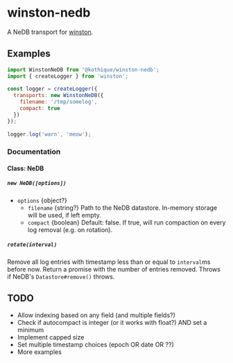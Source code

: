 winston-nedb
============

A NeDB transport for [winston](https://github.com/winstonjs/winston).

## Examples

```js
import WinstonNeDB from '@kothique/winston-nedb';
import { createLogger } from 'winston';
    
const logger = createLogger({
  transports: new WinstonNeDB({
    filename: '/tmp/somelog',
    compact: true
  })
});
    
logger.log('warn', 'meow');
```

### Documentation

#### Class: NeDB

##### `new NeDB([options])`

- `options` {object?}
  - `filename` {string?} Path to the NeDB datastore. In-memory storage will be used, if left empty.
  - `compact` {boolean} Default: false. If true, will run compaction on every log removal (e.g. on rotation).

##### `rotate(interval)`

Remove all log entries with timestamp less than or equal to `interval`ms before now. Return a promise with the number of entries removed. Throws if NeDB's `Datastore#remove()` throws.

## TODO

- Allow indexing based on any field (and multiple fields?)
- Check if autocompact is integer (or it works with float?) AND set a minimum
- Implement capped size
- Set multiple timestamp choices (epoch OR date OR ??)
- More examples
